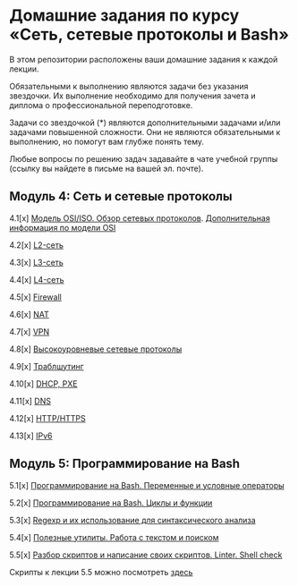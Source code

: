 # Домашние задания по курсу «Сеть, сетевые протоколы и Bash»

В этом репозитории расположены ваши домашние задания к каждой лекции. 

Обязательными к выполнению являются задачи без указания звездочки. Их выполнение необходимо для получения зачета и диплома о профессиональной переподготовке.

Задачи со звездочкой (*) являются дополнительными задачами и/или задачами повышенной сложности. Они не являются обязательными к выполнению, но помогут вам глубже понять тему.

Любые вопросы по решению задач задавайте в чате учебной группы (ссылку вы найдете в письме на вашей эл. почте).


## Модуль 4: Сеть и сетевые протоколы	

4.1[x] [Модель OSI/ISO. Обзор сетевых протоколов](4-01.md). [Дополнительная информация по модели OSI](4-01-osi.md)

4.2[x] [L2-сеть](4-02.md)

4.3[x] [L3-сеть](4-03.md)

4.4[x] [L4-сеть](4-04.md)

4.5[x] [Firewall](4-09.md)

4.6[x] [NAT](4-05.md)

4.7[x] [VPN](4-06.md)

4.8[x] [Высокоуровневые сетевые протоколы](4-07.md)

4.9[x] [Траблшутинг](4-08.md)

4.10[x] [DHCP, PXE](4-10.md)

4.11[x] [DNS](4-11.md)

4.12[x] [HTTP/HTTPS](4-12.md)

4.13[x] [IPv6](4-13.md)

		
## Модуль 5: Программирование на Bash

5.1[x] [Программирование на Bash. Переменные и условные операторы](5-01.md)

5.2[x] [Программирование на Bash. Циклы и функции](5-02.md)

5.3[x] [Regexp и их использование для синтаксического анализа](5-03.md)

5.4[x] [Полезные утилиты. Работа с текстом и поиском](5-04.md)

5.5[x] [Разбор скриптов и написание своих скриптов. Linter. Shell check](5-05.md)

Скрипты к лекции 5.5 можно посмотреть [здесь](https://github.com/netology-code/snet-homeworks/tree/snet-15/5-05)
